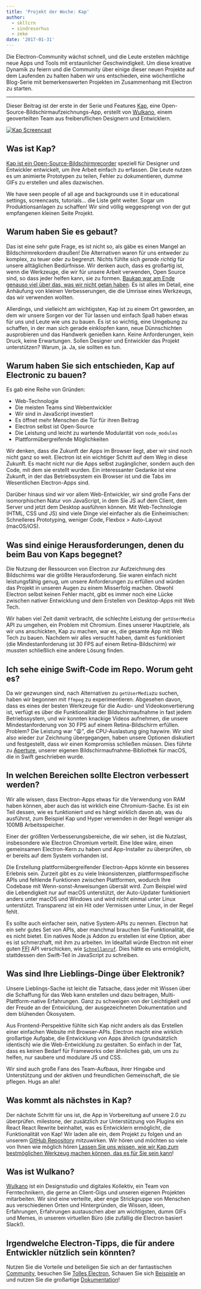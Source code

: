 ```yaml
---
title: 'Projekt der Woche: Kap'
author:
  - skllcrn
  - sindresorhus
  - zeke
date: '2017-01-31'
---
```


Die Electron-Community wächst schnell, und die Leute erstellen mächtige neue Apps und Tools mit erstaunlicher Geschwindigkeit. Um diese kreative Dynamik zu feiern und die Community über einige dieser neuen Projekte auf dem Laufenden zu halten haben wir uns entschieden, eine wöchentliche Blog-Serie mit bemerkenswerten Projekten im Zusammenhang mit Electron zu starten.

---

Dieser Beitrag ist der erste in der Serie und Features [Kap](https://getkap.co/), eine Open-Source-Bildschirmaufzeichnungs-App, erstellt von [Wulkano](https://wulkano.com/), einem geoverteilten Team aus freiberuflichen Designern und Entwicklern.

[![Kap Screencast](https://cloud.githubusercontent.com/assets/2289/22439463/8f1e509e-e6e4-11e6-9c32-3a9db63fc9a1.gif)](https://getkap.co/)

## Was ist Kap?

[Kap ist ein Open-Source-Bildschirmrecorder](https://getkap.co) speziell für Designer und Entwickler entwickelt, um ihre Arbeit einfach zu erfassen. Die Leute nutzen es um animierte Prototypen zu teilen, Fehler zu dokumentieren, dumme GIFs zu erstellen und alles dazwischen.

We have seen people of all age and backgrounds use it in educational settings, screencasts, tutorials... die Liste geht weiter. Sogar um Produktionsanlagen zu schaffen! Wir sind völlig weggesprengt von der gut empfangenen kleinen Seite Projekt.

## Warum haben Sie es gebaut?

Das ist eine sehr gute Frage, es ist nicht so, als gäbe es einen Mangel an Bildschirmrekordern draußen! Die Alternativen waren für uns entweder zu komplex, zu teuer oder zu begrenzt. Nichts fühlte sich *gerade richtig* für unsere alltäglichen Bedürfnisse. Wir denken auch, dass es großartig ist, wenn die Werkzeuge, die wir für unsere Arbeit verwenden, Open Source sind, so dass jeder helfen kann, sie zu formen. [Baukap war am Ende genauso viel über das, was wir nicht getan haben](https://medium.com/wulkano-friends/from-idea-to-product-and-beyond-a12850403c38). Es ist alles im Detail, eine Anhäufung von kleinen Verbesserungen, die die Umrisse eines Werkzeugs, das wir verwenden wollten.

Allerdings, und vielleicht am wichtigsten, Kap ist zu einem Ort geworden, an dem wir unsere Sorgen vor der Tür lassen und einfach Spaß haben etwas für uns und Leute wie uns zu bauen. Es ist so wichtig, eine Umgebung zu schaffen, in der man sich gerade einklopfen kann, neue Dünnschichten ausprobieren und das Handwerk genießen kann. Keine Anforderungen, kein Druck, keine Erwartungen. Sollen Designer und Entwickler das Projekt unterstützen? Warum, ja. Ja, sie sollten es tun.

## Warum haben Sie sich entschieden, Kap auf Electronic zu bauen?

Es gab eine Reihe von Gründen:

* Web-Technologie
* Die meisten Teams sind Webentwickler
* Wir sind in JavaScript investiert
* Es öffnet mehr Menschen die Tür für ihren Beitrag
* Electron selbst ist Open-Source
* Die Leistung und leicht zu wartende Modularität von `node_modules`
* Plattformübergreifende Möglichkeiten

Wir denken, dass die Zukunft der Apps im Browser liegt, aber wir sind noch nicht ganz so weit. Electron ist ein wichtiger Schritt auf dem Weg in diese Zukunft. Es macht nicht nur die Apps selbst zugänglicher, sondern auch den Code, mit dem sie erstellt wurden. Ein interessanter Gedanke ist eine Zukunft, in der das Betriebssystem ein Browser ist und die Tabs im Wesentlichen Electron-Apps sind.

Darüber hinaus sind wir vor allem Web-Entwickler, wir sind große Fans der isomorphischen Natur von JavaScript, in dem Sie JS auf dem Client, dem Server und jetzt dem Desktop ausführen können. Mit Web-Technologie (HTML, CSS und JS) sind viele Dinge viel einfacher als die Einheimischen: Schnelleres Prototyping, weniger Code, Flexbox > Auto-Layout (macOS/iOS).

## Was sind einige Herausforderungen, denen du beim Bau von Kaps begegnet?

Die Nutzung der Ressourcen von Electron zur Aufzeichnung des Bildschirms war die größte Herausforderung. Sie waren einfach nicht leistungsfähig genug, um unsere Anforderungen zu erfüllen und würden das Projekt in unseren Augen zu einem Misserfolg machen. Obwohl Electron selbst keinen Fehler macht, gibt es immer noch eine Lücke zwischen nativer Entwicklung und dem Erstellen von Desktop-Apps mit Web Tech.

Wir haben viel Zeit damit verbracht, die schlechte Leistung der `getUserMedia` API zu umgehen, ein Problem mit Chromium. Eines unserer Hauptziele, als wir uns anschickten, Kap zu machen, war es, die gesamte App mit Web Tech zu bauen. Nachdem wir alles versucht haben, damit es funktioniert (die Mindestanforderung ist 30 FPS auf einem Retina-Bildschirm) wir mussten schließlich eine andere Lösung finden.

## Ich sehe einige Swift-Code im Repo. Worum geht es?

Da wir gezwungen sind, nach Alternativen zu `getUserMedia`zu suchen, haben wir begonnen mit `ffmpeg` zu experimentieren. Abgesehen davon, dass es eines der besten Werkzeuge für die Audio- und Videokonvertierung ist, verfügt es über die Funktionalität der Bildschirmaufnahme in fast jedem Betriebssystem, und wir konnten knackige Videos aufnehmen, die unsere Mindestanforderung von 30 FPS auf einem Retina-Bildschirm erfüllen. Problem? Die Leistung war ":weary:", die CPU-Auslastung ging haywire. Wir sind also wieder zur Zeichnung übergegangen, haben unsere Optionen diskutiert und festgestellt, dass wir einen Kompromiss schließen müssen. Dies führte zu [Aperture](https://github.com/wulkano/aperture), unserer eigenen Bildschirmaufnahme-Bibliothek für macOS, die in Swift geschrieben wurde.

## In welchen Bereichen sollte Electron verbessert werden?

Wir alle wissen, dass Electron-Apps etwas für die Verwendung von RAM haben können, aber auch das ist wirklich eine Chromium-Sache. Es ist ein Teil dessen, wie es funktioniert und es hängt wirklich davon ab, was du ausführst, zum Beispiel Kap und Hyper verwenden in der Regel weniger als 100MB Arbeitsspeicher.

Einer der größten Verbesserungsbereiche, die wir sehen, ist die Nutzlast, insbesondere wie Electron Chromium verteilt. Eine Idee wäre, einen gemeinsamen Electron-Kern zu haben und App-Installer zu überprüfen, ob er bereits auf dem System vorhanden ist.

Die Erstellung plattformübergreifender Electron-Apps könnte ein besseres Erlebnis sein. Zurzeit gibt es zu viele Inkonsistenzen, plattformspezifische APIs und fehlende Funktionen zwischen Plattformen, wodurch Ihre Codebase mit Wenn-sonst-Anweisungen übersät wird. Zum Beispiel wird die Lebendigkeit nur auf macOS unterstützt, der Auto-Updater funktioniert anders unter macOS und Windows und wird nicht einmal unter Linux unterstützt. Transparenz ist ein Hit oder Vermissen unter Linux, in der Regel fehlt.

Es sollte auch einfacher sein, native System-APIs zu nennen. Electron hat ein sehr gutes Set von APIs, aber manchmal brauchen Sie Funktionalität, die es nicht bietet. Ein natives Node.js Addon zu erstellen ist eine Option, aber es ist schmerzhaft, mit ihm zu arbeiten. Im Idealfall würde Electron mit einer guten [FFI](https://en.wikipedia.org/wiki/Foreign_function_interface) API verschicken, wie [`Schnellanruf`](https://github.com/cmake-js/fastcall). Dies hätte es uns ermöglicht, stattdessen den Swift-Teil in JavaScript zu schreiben.

## Was sind Ihre Lieblings-Dinge über Elektronik?

Unsere Lieblings-Sache ist leicht die Tatsache, dass jeder mit Wissen über die Schaffung für das Web kann erstellen und dazu beitragen, Multi-Plattform-native Erfahrungen. Ganz zu schweigen von der Leichtigkeit und der Freude an der Entwicklung, der ausgezeichneten Dokumentation und dem blühenden Ökosystem.

Aus Frontend-Perspektive fühlte sich Kap nicht anders als das Erstellen einer einfachen Website mit Browser-APIs. Electron macht eine wirklich großartige Aufgabe, die Entwicklung von Apps ähnlich (grundsätzlich identisch) wie die Web-Entwicklung zu gestalten. So einfach in der Tat, dass es keinen Bedarf für Frameworks oder ähnliches gab, um uns zu helfen, nur saubere und modulare JS und CSS.

Wir sind auch große Fans des Team-Aufbaus, ihrer Hingabe und Unterstützung und der aktiven und freundlichen Gemeinschaft, die sie pflegen. Hugs an alle!

## Was kommt als nächstes in Kap?

Der nächste Schritt für uns ist, die App in Vorbereitung auf unsere 2.0 zu überprüfen. milestone, der zusätzlich zur Unterstützung von Plugins ein React React Rewrite beinhaltet, was es Entwicklern ermöglicht, die Funktionalität von Kap! Wir laden alle ein, dem Projekt zu folgen und an unserem [GitHub Repository](https://github.com/wulkano/kap) mitzuwirken. Wir hören und möchten so viele von Ihnen wie möglich hören [Lassen Sie uns wissen, wie wir Kap zum bestmöglichen Werkzeug machen können, das es für Sie sein kann](https://wulkano.typeform.com/to/BIvJKz)!

## Was ist Wulkano?

[Wulkano](https://wulkano.com) ist ein Designstudio und digitales Kollektiv, ein Team von Ferntechnikern, die gerne an Client-Gigs und unseren eigenen Projekten mitarbeiten. Wir sind eine verteilte, aber enge Strickgruppe von Menschen aus verschiedenen Orten und Hintergründen, die Wissen, Ideen, Erfahrungen, Erfahrungen austauschen aber am wichtigsten, dumm GIFs und Memes, in unserem virtuellen Büro (die zufällig die Electron basiert Slack!).

## Irgendwelche Electron-Tipps, die für andere Entwickler nützlich sein könnten?

Nutzen Sie die Vorteile und beteiligen Sie sich an der fantastischen [Community](https://discuss.atom.io/c/electron), besuchen Sie [Tolles Electron](https://github.com/sindresorhus/awesome-electron), Schauen Sie sich [Beispiele](https://github.com/electron/electron-api-demos) an und nutzen Sie die großartige [Dokumentation](https://electronjs.org/docs/)!

